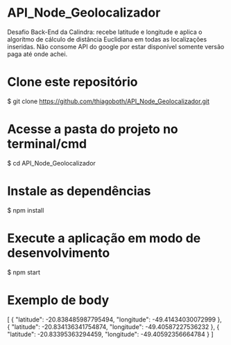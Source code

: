 # API_Node_Geolocalizador
Desafio Back-End da Calindra: recebe latitude e longitude e aplica o algorítmo de cálculo de distância Euclidiana em todas as localizações inseridas.
Não consome API do google por estar disponível somente versão paga até onde achei.

# Clone este repositório
$ git clone <https://github.com/thiagoboth/API_Node_Geolocalizador.git>

# Acesse a pasta do projeto no terminal/cmd
$ cd API_Node_Geolocalizador

# Instale as dependências
$ npm install

# Execute a aplicação em modo de desenvolvimento
$ npm start

# Exemplo de body
[
    {
        "latitude": -20.838485987795494,
        "longitude": -49.41434030072999
    },
    {
        "latitude": -20.834136341754874,
        "longitude": -49.40587227536232
    },
    {
        "latitude": -20.83395363294459,
        "longitude": -49.40592356664784
    }
]
